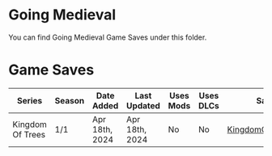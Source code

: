 # Going Medieval
You can find Going Medieval Game Saves under this folder.  

# Game Saves
| Series | Season | Date Added | Last Updated | Uses Mods | Uses DLCs | Save Download |
| --- | --- | --- | --- | --- | --- | --- |
| Kingdom Of Trees | 1/1 | Apr 18th, 2024 | Apr 18th, 2024 | No | No | [KingdomOfTrees_Season_1.zip](https://github.com/northwesttrees-gaming/game-saves/raw/main/Games/Saves/GoingMedieval/KingdomOfTrees_Season_1.zip) |
